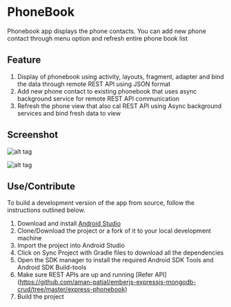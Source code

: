 PhoneBook
========

Phonebook app displays the phone contacts. You can add new phone contact through menu option and refresh entire phone book list

## Feature

1. Display of phonebook using activity, layouts, fragment, adapter and bind the data through remote REST API using JSON format
2. Add new phone contact to existing phonebook that uses async background service for remote REST API communication
3. Refresh the phone view that also cal REST API using Async background services and bind fresh data to view    

## Screenshot

<!--![alt tag](https://raw.githubusercontent.com/aman-patial/android-phonebook/master/app/src/main/snapshot/phonebook-display.png)-->

![alt tag](https://raw.githubusercontent.com/aman-patial/android-phonebook/master/app/src/main/snapshot/phonebook-refresh-add.png)

![alt tag](https://raw.githubusercontent.com/aman-patial/android-phonebook/master/app/src/main/snapshot/phonebook-add.png)

## Use/Contribute 

To build a development version of the app from source, follow the instructions outlined below. 

1. Download and install [Android Studio](http://developer.android.com/sdk/index.html)
2. Clone/Download the project or a fork of it to your local development machine
3. Import the project into Android Studio
4. Click on Sync Project with Gradle files to download all the dependencies
5. Open the SDK manager to install the required Android SDK Tools and Android SDK Build-tools
6. Make sure REST APIs are up and running [Refer API] (https://github.com/aman-patial/emberjs-expressjs-mongodb-crud/tree/master/express-phonebook)
6. Build the project